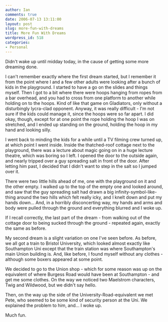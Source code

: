 ```yaml
---
author: Ian
comments: true
date: 2006-07-13 13:11:00
layout: post
slug: more-fun-with-dreams
title: More Fun With Dreams
wordpress_id: 518
categories:
- Personal
---
```


Didn't wake up until midday today, in the cause of getting some more dreaming done.  

I can't remember exactly where the first dream started, but I remember it from the point where I and a few other adults were looking after a bunch of kids in the playground.  I started to have a go on the slides and things myself.  Then I got to a bit where there were hoops hanging from ropes from a bar overhead, and you had to cross from one platform to another while holding on to the hoops.  Kind of like that game on Gladiators, only without a disturbingly lycra-clad opponent.  Anyway, it was really difficult - I'm not sure if the kids could manage it, since the hoops were so far apart.  I did okay, though, except for at one point the rope holding the hoop I was on stretched, and I ended up standing on the ground, holding the hoop in my hand and looking silly.  

I went back to minding the kids for a while until a TV filming crew turned up, at which point I went inside.  Inside the thatched-roof cottage next to the playground, there was a lecture about magic going on in a huge lecture theatre, which was boring so I left.  I opened the door to the outside again, and nearly tripped over a guy spreading salt in front of the door.  After letting him past, I decided that I didn't want to step in the salt so I jumped over it.  

There were two little hills ahead of me, one with the playground on it and the other empty.  I walked up to the top of the empty one and looked around, and saw that the guy spreading salt had drawn a big infinity-symbol-like-thing around the two hills which felt really icky, and I knelt down and put my hands down...  And, in a horribly disconcerting way, my hands and arms and body were pulled through the ground and everything blurred and I woke up.  

If I recall correctly, the last part of the dream - from walking out of the cottage door to being sucked through the ground - repeated again, exactly the same as before.  

My second dream is a slight variation on one I've seen before.  As before, we all got a train to Bristol University, which looked almost exactly like Southampton Uni except that the train station was where Southampton's main Union building is.  And, like before, I found myself without any clothes - although some boxers appeared at some point.  

We decided to go to the Union shop - which for some reason was up on the equivalent of where Burgess Road would have been at Southampton - and get me some clothes.  On the way we noticed two Maelstrom characters, Twig and Wildwood, but we didn't say hello.  

Then, on the way up the side of the University-Road-equivalent we met Pete, who seemed to be some kind of security person at the Uni.  We explained the problem to him, and... I woke up.  

Much fun.
